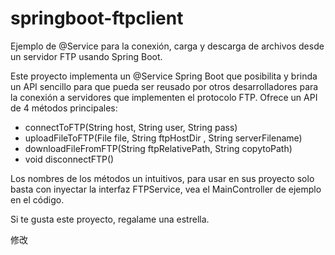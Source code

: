 # springboot-ftpclient
Ejemplo de @Service para la conexión, carga y descarga de archivos desde un servidor FTP usando Spring Boot.

Este proyecto implementa un @Service Spring Boot que posibilita y brinda un API sencillo para que pueda ser reusado por otros desarrolladores para la conexión a servidores que implementen el protocolo FTP. Ofrece un API de 4 métodos principales: 

* connectToFTP(String host, String user, String pass)
* uploadFileToFTP(File file, String ftpHostDir , String serverFilename) 
* downloadFileFromFTP(String ftpRelativePath, String copytoPath) 
* void disconnectFTP()

Los nombres de los métodos un intuitivos, para usar en sus proyecto solo basta con inyectar la interfaz FTPService, vea el MainController de ejemplo en el código.

Si te gusta este proyecto, regalame una estrella.

修改
